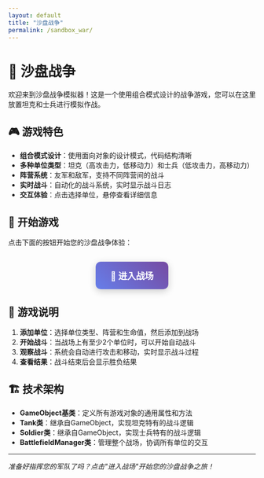 ```yaml
---
layout: default
title: "沙盘战争"
permalink: /sandbox_war/
---
```


# 🏰 沙盘战争

欢迎来到沙盘战争模拟器！这是一个使用组合模式设计的战争游戏，您可以在这里放置坦克和士兵进行模拟作战。

## 🎮 游戏特色

- **组合模式设计**：使用面向对象的设计模式，代码结构清晰
- **多种单位类型**：坦克（高攻击力，低移动力）和士兵（低攻击力，高移动力）
- **阵营系统**：友军和敌军，支持不同阵营间的战斗
- **实时战斗**：自动化的战斗系统，实时显示战斗日志
- **交互体验**：点击选择单位，悬停查看详细信息

## 🚀 开始游戏

点击下面的按钮开始您的沙盘战争体验：

<div style="text-align: center; margin: 30px 0;">
    <a href="/sandbox_war_game.html" class="btn btn--primary btn--large" style="
        display: inline-block;
        padding: 15px 30px;
        background: linear-gradient(45deg, #667eea, #764ba2);
        color: white;
        text-decoration: none;
        border-radius: 10px;
        font-size: 18px;
        font-weight: bold;
        box-shadow: 0 4px 15px rgba(0,0,0,0.2);
        transition: all 0.3s ease;
    " onmouseover="this.style.transform='translateY(-2px)'; this.style.boxShadow='0 6px 20px rgba(0,0,0,0.3)'" onmouseout="this.style.transform='translateY(0)'; this.style.boxShadow='0 4px 15px rgba(0,0,0,0.2)'">
        🎯 进入战场
    </a>
</div>

## 🎯 游戏说明

1. **添加单位**：选择单位类型、阵营和生命值，然后添加到战场
2. **开始战斗**：当战场上有至少2个单位时，可以开始自动战斗
3. **观察战斗**：系统会自动进行攻击和移动，实时显示战斗过程
4. **查看结果**：战斗结束后会显示胜负结果

## 🏗️ 技术架构

- **GameObject基类**：定义所有游戏对象的通用属性和方法
- **Tank类**：继承自GameObject，实现坦克特有的战斗逻辑
- **Soldier类**：继承自GameObject，实现士兵特有的战斗逻辑
- **BattlefieldManager类**：管理整个战场，协调所有单位的交互

---

*准备好指挥您的军队了吗？点击"进入战场"开始您的沙盘战争之旅！*
